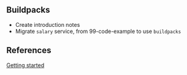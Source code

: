 ## Buildpacks

* Create introduction notes 
* Migrate `salary` service, from 99-code-example to use `buildpacks`

## References

[Getting started](https://buildpacks.io/docs/)
